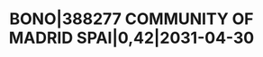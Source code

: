 ---
layout: asset
title: BONO|388277 COMMUNITY OF MADRID SPAI|0,42|2031-04-30
isin: ES00001010B7
---